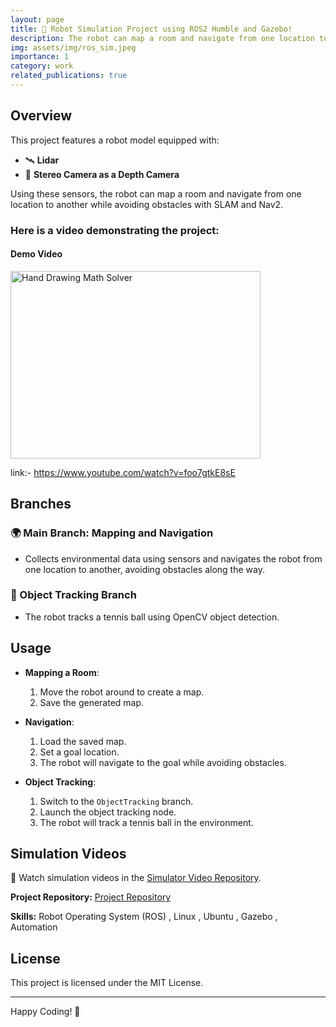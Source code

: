 ```yaml
---
layout: page
title: 🤖 Robot Simulation Project using ROS2 Humble and Gazebo!
description: The robot can map a room and navigate from one location to another while avoiding obstacles with SLAM and Nav2.
img: assets/img/ros_sim.jpeg
importance: 1
category: work
related_publications: true
---
```

## Overview

This project features a robot model equipped with:

- 🛰️ **Lidar**
- 📸 **Stereo Camera as a Depth Camera**

Using these sensors, the robot can map a room and navigate from one location to another while avoiding obstacles with SLAM and Nav2.
### Here is a video demonstrating the project:

<div class="text-center">
    <div class="caption text-end">
        <h4>Demo Video</h4>
    </div>
    <div class="row justify-content-center">
        <div class="col-sm mt-3 mt-md-0">
            <a href="https://www.youtube.com/watch?v=foo7gtkE8sE" target="_blank" rel="noopener noreferrer">
                <img src="{{ site.baseurl }}/assets/img/ros_sim.jpeg" alt="Hand Drawing Math Solver" class="img-fluid rounded z-depth-1" width="400" height="300">
            </a>
        </div>
    </div>
</div>



link:- https://www.youtube.com/watch?v=foo7gtkE8sE 


## Branches

### 🌍 Main Branch: Mapping and Navigation
- Collects environmental data using sensors and navigates the robot from one location to another, avoiding obstacles along the way.

### 🎾 Object Tracking Branch
- The robot tracks a tennis ball using OpenCV object detection.

## Usage

- **Mapping a Room**:
    1. Move the robot around to create a map.
    2. Save the generated map.

- **Navigation**:
    1. Load the saved map.
    2. Set a goal location.
    3. The robot will navigate to the goal while avoiding obstacles.

- **Object Tracking**:
    1. Switch to the `ObjectTracking` branch.
    2. Launch the object tracking node.
    3. The robot will track a tennis ball in the environment.

## Simulation Videos

🎥 Watch simulation videos in the [Simulator Video Repository](https://github.com/PrabathBK/Ros2-Simulation-with-Gazebo/tree/main/simulation%20videos).

**Project Repository:** [Project Repository](https://github.com/PrabathBK/Ros2-Simulation-with-Gazebo)

**Skills:** Robot Operating System (ROS) , Linux , Ubuntu , Gazebo , Automation

## License

This project is licensed under the MIT License.

---

Happy Coding! 🎉

